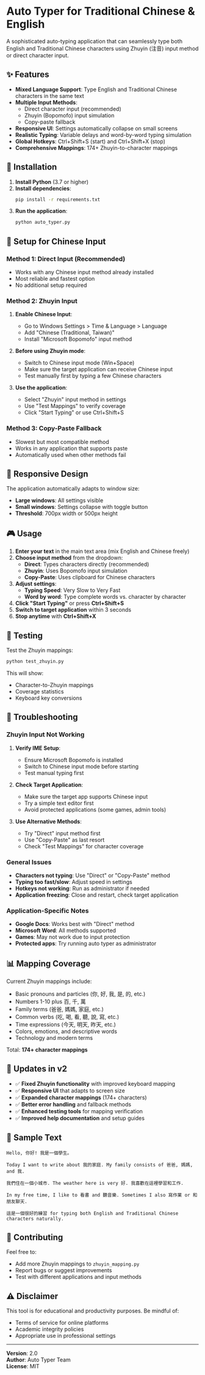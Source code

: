 # Auto Typer for Traditional Chinese & English

A sophisticated auto-typing application that can seamlessly type both English and Traditional Chinese characters using Zhuyin (注音) input method or direct character input.

## ✨ Features

- **Mixed Language Support**: Type English and Traditional Chinese characters in the same text
- **Multiple Input Methods**: 
  - Direct character input (recommended)
  - Zhuyin (Bopomofo) input simulation
  - Copy-paste fallback
- **Responsive UI**: Settings automatically collapse on small screens
- **Realistic Typing**: Variable delays and word-by-word typing simulation
- **Global Hotkeys**: Ctrl+Shift+S (start) and Ctrl+Shift+X (stop)
- **Comprehensive Mappings**: 174+ Zhuyin-to-character mappings

## 🚀 Installation

1. **Install Python** (3.7 or higher)
2. **Install dependencies**:
   ```bash
   pip install -r requirements.txt
   ```
3. **Run the application**:
   ```bash
   python auto_typer.py
   ```

## 🔧 Setup for Chinese Input

### Method 1: Direct Input (Recommended)
- Works with any Chinese input method already installed
- Most reliable and fastest option
- No additional setup required

### Method 2: Zhuyin Input
1. **Enable Chinese Input**:
   - Go to Windows Settings > Time & Language > Language
   - Add "Chinese (Traditional, Taiwan)"
   - Install "Microsoft Bopomofo" input method

2. **Before using Zhuyin mode**:
   - Switch to Chinese input mode (Win+Space)
   - Make sure the target application can receive Chinese input
   - Test manually first by typing a few Chinese characters

3. **Use the application**:
   - Select "Zhuyin" input method in settings
   - Use "Test Mappings" to verify coverage
   - Click "Start Typing" or use Ctrl+Shift+S

### Method 3: Copy-Paste Fallback
- Slowest but most compatible method
- Works in any application that supports paste
- Automatically used when other methods fail

## 📱 Responsive Design

The application automatically adapts to window size:
- **Large windows**: All settings visible
- **Small windows**: Settings collapse with toggle button
- **Threshold**: 700px width or 500px height

## 🎮 Usage

1. **Enter your text** in the main text area (mix English and Chinese freely)
2. **Choose input method** from the dropdown:
   - **Direct**: Types characters directly (recommended)
   - **Zhuyin**: Uses Bopomofo input simulation
   - **Copy-Paste**: Uses clipboard for Chinese characters
3. **Adjust settings**:
   - **Typing Speed**: Very Slow to Very Fast
   - **Word by word**: Type complete words vs. character by character
4. **Click "Start Typing"** or press **Ctrl+Shift+S**
5. **Switch to target application** within 3 seconds
6. **Stop anytime** with **Ctrl+Shift+X**

## 🧪 Testing

Test the Zhuyin mappings:
```bash
python test_zhuyin.py
```

This will show:
- Character-to-Zhuyin mappings
- Coverage statistics
- Keyboard key conversions

## 🚨 Troubleshooting

### Zhuyin Input Not Working
1. **Verify IME Setup**:
   - Ensure Microsoft Bopomofo is installed
   - Switch to Chinese input mode before starting
   - Test manual typing first

2. **Check Target Application**:
   - Make sure the target app supports Chinese input
   - Try a simple text editor first
   - Avoid protected applications (some games, admin tools)

3. **Use Alternative Methods**:
   - Try "Direct" input method first
   - Use "Copy-Paste" as last resort
   - Check "Test Mappings" for character coverage

### General Issues
- **Characters not typing**: Use "Direct" or "Copy-Paste" method
- **Typing too fast/slow**: Adjust speed in settings
- **Hotkeys not working**: Run as administrator if needed
- **Application freezing**: Close and restart, check target application

### Application-Specific Notes
- **Google Docs**: Works best with "Direct" method
- **Microsoft Word**: All methods supported
- **Games**: May not work due to input protection
- **Protected apps**: Try running auto typer as administrator

## 📊 Mapping Coverage

Current Zhuyin mappings include:
- Basic pronouns and particles (你, 好, 我, 是, 的, etc.)
- Numbers 1-10 plus 百, 千, 萬
- Family terms (爸爸, 媽媽, 家庭, etc.)
- Common verbs (吃, 喝, 看, 聽, 說, 寫, etc.)
- Time expressions (今天, 明天, 昨天, etc.)
- Colors, emotions, and descriptive words
- Technology and modern terms

Total: **174+ character mappings**

## 🔄 Updates in v2

- ✅ **Fixed Zhuyin functionality** with improved keyboard mapping
- ✅ **Responsive UI** that adapts to screen size  
- ✅ **Expanded character mappings** (174+ characters)
- ✅ **Better error handling** and fallback methods
- ✅ **Enhanced testing tools** for mapping verification
- ✅ **Improved help documentation** and setup guides

## 📝 Sample Text

```
Hello, 你好! 我是一個學生。

Today I want to write about 我的家庭. My family consists of 爸爸, 媽媽, and 我.

我們住在一個小城市. The weather here is very 好. 我喜歡在這裡學習和工作.

In my free time, I like to 看書 and 聽音樂. Sometimes I also 寫作業 or 和朋友聊天.

這是一個很好的練習 for typing both English and Traditional Chinese characters naturally.
```

## 🤝 Contributing

Feel free to:
- Add more Zhuyin mappings to `zhuyin_mapping.py`
- Report bugs or suggest improvements
- Test with different applications and input methods

## ⚠️ Disclaimer

This tool is for educational and productivity purposes. Be mindful of:
- Terms of service for online platforms
- Academic integrity policies
- Appropriate use in professional settings

---

**Version**: 2.0  
**Author**: Auto Typer Team  
**License**: MIT 